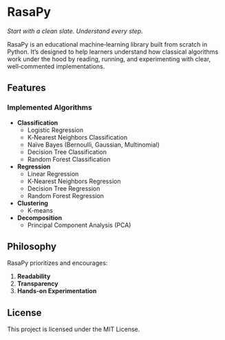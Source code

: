 # RasaPy

*Start with a clean slate. Understand every step.*

RasaPy is an educational machine‑learning library built from scratch in Python. It’s designed to help learners understand how classical algorithms work under the hood by reading, running, and experimenting with clear, well‑commented implementations.

## Features

### Implemented Algorithms

- **Classification**
  - Logistic Regression
  - K‑Nearest Neighbors Classification
  - Naïve Bayes (Bernoulli, Gaussian, Multinomial)
  - Decision Tree Classification
  - Random Forest Classification
- **Regression**
  - Linear Regression
  - K‑Nearest Neighbors Regression
  - Decision Tree Regression
  - Random Forest Regression
- **Clustering**
  - K‑means
- **Decomposition**
  - Principal Component Analysis (PCA)

## Philosophy

RasaPy prioritizes and encourages:

1. **Readability**
2. **Transparency**
3. **Hands-on Experimentation**

## License

This project is licensed under the MIT License.
